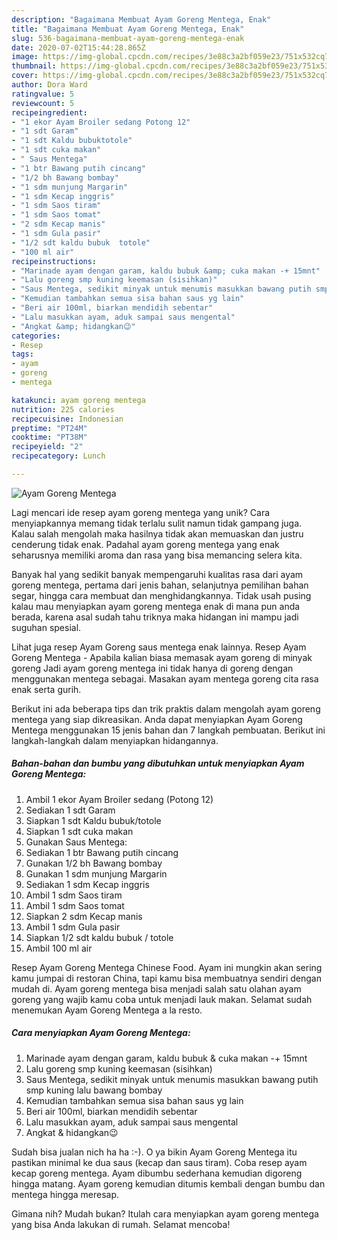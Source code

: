 ```yaml
---
description: "Bagaimana Membuat Ayam Goreng Mentega, Enak"
title: "Bagaimana Membuat Ayam Goreng Mentega, Enak"
slug: 536-bagaimana-membuat-ayam-goreng-mentega-enak
date: 2020-07-02T15:44:28.865Z
image: https://img-global.cpcdn.com/recipes/3e88c3a2bf059e23/751x532cq70/ayam-goreng-mentega-foto-resep-utama.jpg
thumbnail: https://img-global.cpcdn.com/recipes/3e88c3a2bf059e23/751x532cq70/ayam-goreng-mentega-foto-resep-utama.jpg
cover: https://img-global.cpcdn.com/recipes/3e88c3a2bf059e23/751x532cq70/ayam-goreng-mentega-foto-resep-utama.jpg
author: Dora Ward
ratingvalue: 5
reviewcount: 5
recipeingredient:
- "1 ekor Ayam Broiler sedang Potong 12"
- "1 sdt Garam"
- "1 sdt Kaldu bubuktotole"
- "1 sdt cuka makan"
- " Saus Mentega"
- "1 btr Bawang putih cincang"
- "1/2 bh Bawang bombay"
- "1 sdm munjung Margarin"
- "1 sdm Kecap inggris"
- "1 sdm Saos tiram"
- "1 sdm Saos tomat"
- "2 sdm Kecap manis"
- "1 sdm Gula pasir"
- "1/2 sdt kaldu bubuk  totole"
- "100 ml air"
recipeinstructions:
- "Marinade ayam dengan garam, kaldu bubuk &amp; cuka makan -+ 15mnt"
- "Lalu goreng smp kuning keemasan (sisihkan)"
- "Saus Mentega, sedikit minyak untuk menumis masukkan bawang putih smp kuning lalu bawang bombay"
- "Kemudian tambahkan semua sisa bahan saus yg lain"
- "Beri air 100ml, biarkan mendidih sebentar"
- "Lalu masukkan ayam, aduk sampai saus mengental"
- "Angkat &amp; hidangkan😉"
categories:
- Resep
tags:
- ayam
- goreng
- mentega

katakunci: ayam goreng mentega 
nutrition: 225 calories
recipecuisine: Indonesian
preptime: "PT24M"
cooktime: "PT38M"
recipeyield: "2"
recipecategory: Lunch

---
```



![Ayam Goreng Mentega](https://img-global.cpcdn.com/recipes/3e88c3a2bf059e23/751x532cq70/ayam-goreng-mentega-foto-resep-utama.jpg)

Lagi mencari ide resep ayam goreng mentega yang unik? Cara menyiapkannya memang tidak terlalu sulit namun tidak gampang juga. Kalau salah mengolah maka hasilnya tidak akan memuaskan dan justru cenderung tidak enak. Padahal ayam goreng mentega yang enak seharusnya memiliki aroma dan rasa yang bisa memancing selera kita.

Banyak hal yang sedikit banyak mempengaruhi kualitas rasa dari ayam goreng mentega, pertama dari jenis bahan, selanjutnya pemilihan bahan segar, hingga cara membuat dan menghidangkannya. Tidak usah pusing kalau mau menyiapkan ayam goreng mentega enak di mana pun anda berada, karena asal sudah tahu triknya maka hidangan ini mampu jadi suguhan spesial.

Lihat juga resep Ayam Goreng saus mentega enak lainnya. Resep Ayam Goreng Mentega - Apabila kalian biasa memasak ayam goreng di minyak goreng Jadi ayam goreng mentega ini tidak hanya di goreng dengan menggunakan mentega sebagai. Masakan ayam mentega goreng cita rasa enak serta gurih.


Berikut ini ada beberapa tips dan trik praktis dalam mengolah ayam goreng mentega yang siap dikreasikan. Anda dapat menyiapkan Ayam Goreng Mentega menggunakan 15 jenis bahan dan 7 langkah pembuatan. Berikut ini langkah-langkah dalam menyiapkan hidangannya.

<!--inarticleads1-->

##### Bahan-bahan dan bumbu yang dibutuhkan untuk menyiapkan Ayam Goreng Mentega:

1. Ambil 1 ekor Ayam Broiler sedang (Potong 12)
1. Sediakan 1 sdt Garam
1. Siapkan 1 sdt Kaldu bubuk/totole
1. Siapkan 1 sdt cuka makan
1. Gunakan  Saus Mentega:
1. Sediakan 1 btr Bawang putih cincang
1. Gunakan 1/2 bh Bawang bombay
1. Gunakan 1 sdm munjung Margarin
1. Sediakan 1 sdm Kecap inggris
1. Ambil 1 sdm Saos tiram
1. Ambil 1 sdm Saos tomat
1. Siapkan 2 sdm Kecap manis
1. Ambil 1 sdm Gula pasir
1. Siapkan 1/2 sdt kaldu bubuk / totole
1. Ambil 100 ml air


Resep Ayam Goreng Mentega Chinese Food. Ayam ini mungkin akan sering kamu jumpai di restoran China, tapi kamu bisa membuatnya sendiri dengan mudah di. Ayam goreng mentega bisa menjadi salah satu olahan ayam goreng yang wajib kamu coba untuk menjadi lauk makan. Selamat sudah menemukan Ayam Goreng Mentega a la resto. 

<!--inarticleads2-->

##### Cara menyiapkan Ayam Goreng Mentega:

1. Marinade ayam dengan garam, kaldu bubuk &amp; cuka makan -+ 15mnt
1. Lalu goreng smp kuning keemasan (sisihkan)
1. Saus Mentega, sedikit minyak untuk menumis masukkan bawang putih smp kuning lalu bawang bombay
1. Kemudian tambahkan semua sisa bahan saus yg lain
1. Beri air 100ml, biarkan mendidih sebentar
1. Lalu masukkan ayam, aduk sampai saus mengental
1. Angkat &amp; hidangkan😉


Sudah bisa jualan nich ha ha :-). O ya bikin Ayam Goreng Mentega itu pastikan minimal ke dua saus (kecap dan saus tiram). Coba resep ayam kecap goreng mentega. Ayam dibumbu sederhana kemudian digoreng hingga matang. Ayam goreng kemudian ditumis kembali dengan bumbu dan mentega hingga meresap. 

Gimana nih? Mudah bukan? Itulah cara menyiapkan ayam goreng mentega yang bisa Anda lakukan di rumah. Selamat mencoba!
